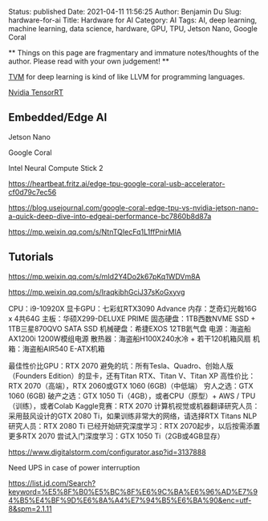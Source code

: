 Status: published
Date: 2021-04-11 11:56:25
Author: Benjamin Du
Slug: hardware-for-ai
Title: Hardware for AI
Category: AI
Tags: AI, deep learning, machine learning, data science, hardware, GPU, TPU, Jetson Nano, Google Coral

**
Things on this page are fragmentary and immature notes/thoughts of the author.
Please read with your own judgement!
**

[TVM](https://github.com/apache/incubator-tvm)
for deep learning is kind of like LLVM for programming languages.


[Nvidia TensorRT](https://developer.nvidia.com/tensorrt)


## Embedded/Edge AI

Jetson Nano

Google Coral

Intel Neural Compute Stick 2

https://heartbeat.fritz.ai/edge-tpu-google-coral-usb-accelerator-cf0d79c7ec56

https://blog.usejournal.com/google-coral-edge-tpu-vs-nvidia-jetson-nano-a-quick-deep-dive-into-edgeai-performance-bc7860b8d87a

https://mp.weixin.qq.com/s/NtnTQIecFq1L1ffPnirMIA

## Tutorials

https://mp.weixin.qq.com/s/mId2Y4Do2k67pKq1WDVm8A

https://mp.weixin.qq.com/s/IraqkibhGciJ37sKoGxyvg

CPU：i9-10920X
显卡GPU：七彩虹RTX3090 Advance
内存：芝奇幻光戟16G x 4共64G
主板：华硕X299-DELUXE PRIME
固态硬盘：1TB西数NVME SSD + 1TB三星870QVO SATA SSD
机械硬盘：希捷EXOS 12TB氦气盘
电源：海盗船AX1200i 1200W模组电源
散热器：海盗船H100X240水冷 + 若干120机箱风扇
机箱：海盗船AIR540 E-ATX机箱

最佳性价比GPU：RTX 2070
避免的坑：所有Tesla、Quadro、创始人版（Founders Edition）的显卡，还有Titan RTX、Titan V、Titan XP
高性价比：RTX 2070（高端），RTX 2060或GTX 1060 (6GB)（中低端）
穷人之选：GTX 1060 (6GB)
破产之选：GTX 1050 Ti（4GB），或者CPU（原型）+ AWS / TPU（训练），或者Colab
Kaggle竞赛：RTX 2070
计算机视觉或机器翻译研究人员：采用鼓风设计的GTX 2080 Ti，如果训练非常大的网络，请选择RTX Titans
NLP研究人员：RTX 2080 Ti
已经开始研究深度学习：RTX 2070起步，以后按需添置更多RTX 2070
尝试入门深度学习：GTX 1050 Ti（2GB或4GB显存）


https://www.digitalstorm.com/configurator.asp?id=3137888

Need UPS in case of power interruption 

https://list.jd.com/Search?keyword=%E5%8F%B0%E5%BC%8F%E6%9C%BA%E6%96%AD%E7%94%B5%E4%BF%9D%E6%8A%A4%E7%94%B5%E6%BA%90&enc=utf-8&spm=2.1.11
